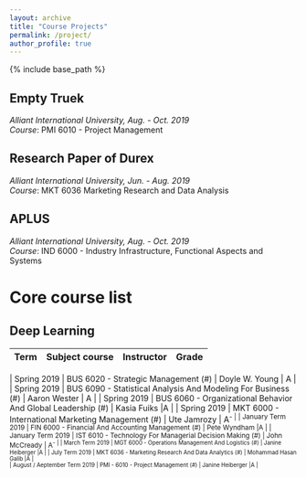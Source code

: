 ```yaml
---
layout: archive
title: "Course Projects"
permalink: /project/
author_profile: true
---
```


{% include base_path %}

## Empty Truek

*Alliant International University, Aug. - Oct. 2019*  
*Course*: PMI 6010 - Project Management 



## Research Paper of Durex

*Alliant International University, Jun. - Aug. 2019*  
*Course*: MKT 6036 Marketing Research and Data Analysis


## APLUS

*Alliant International University, Aug. - Oct. 2019*  
*Course*: IND 6000 - Industry Infrastructure, Functional Aspects and Systems

Core course list
======

## Deep Learning

| Term | Subject course | Instructor | Grade |
| :----: | :----: | :----: | :----: |

| Spring 2019 | BUS 6020 - Strategic Management (#) | Doyle W. Young | A | 
| Spring 2019 | BUS 6090 - Statistical Analysis And Modeling For Business  (#) | Aaron Wester | A |
| Spring 2019 | BUS 6060 - Organizational Behavior And Global Leadership (#) | Kasia Fuiks |A |
| Spring 2019 | MKT 6000 - International Marketing Management (#) | Ute Jamrozy | A<sup>- |
| January Term 2019 | FIN 6000 - Financial And Accounting Management (#) | Pete Wyndham   |A |
| January Term 2019 | IST 6010 - Technology For Managerial Decision Making (#) | John McCready   | A<sup>- |
| March Term 2019 | MGT 6000 - Operations Management And Logistics (#) | Janine Heiberger   |A |
|  July Term 2019 | MKT 6036 - Marketing Research And Data Analytics (#) | Mohammad Hasan Galib   |A |  
|  August / Aeptember Term 2019 | PMI - 6010 - Project Management (#) |  Janine Heiberger  |A |  
